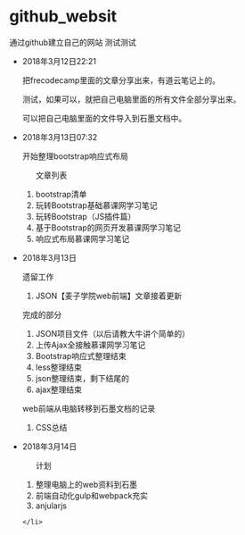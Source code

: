 # github_websit
通过github建立自己的网站
测试测试
<ul>
	<li>
		<span>2018年3月12日22:21</span>
		<p>把frecodecamp里面的文章分享出来，有道云笔记上的。</p>
		<p>测试，如果可以，就把自己电脑里面的所有文件全部分享出来。</p>
	</li>
	<p>
		可以把自己电脑里面的文件导入到石墨文档中。
	</p>
	<li>
		<span>2018年3月13日07:32</span>
		<p>开始整理bootstrap响应式布局</p>
		<ol>
			<p>文章列表</p>
			<li>bootstrap清单</li>
			<li>玩转Bootstrap基础慕课网学习笔记</li>
			<li>玩转Bootstrap（JS插件篇）</li>
			<li>基于Bootstrap的网页开发慕课网学习笔记</li>
			<li>响应式布局慕课网学习笔记</li>
		</ol>
	</li>
	<li>
		<p>2018年3月13日</p>
		<p>遗留工作</p>
		<ol>
			<li>JSON【麦子学院web前端】文章接着更新</li>
		</ol>
		<p>完成的部分</p>
		<ol>
			<li>JSON项目文件（以后请教大牛讲个简单的）</li>
			<li>上传Ajax全接触慕课网学习笔记</li>
			<li>Bootstrap响应式整理结束</li>
			<li>less整理结束</li>
			<li>json整理结束，剩下结尾的</li>
			<li>ajax整理结束</li>
		</ol>
		<p>web前端从电脑转移到石墨文档的记录</p>
		<ol>
			<li>CSS总结</li>
		</ol>
	</li>
	<li>
		<p>2018年3月14日</p>
		<ol>
			<p>计划</p>
			<li>整理电脑上的web资料到石墨</li>
			<li>前端自动化gulp和webpack充实</li>
			<li>anjularjs</li>
		</ol>
		
	</li>
</ul>
